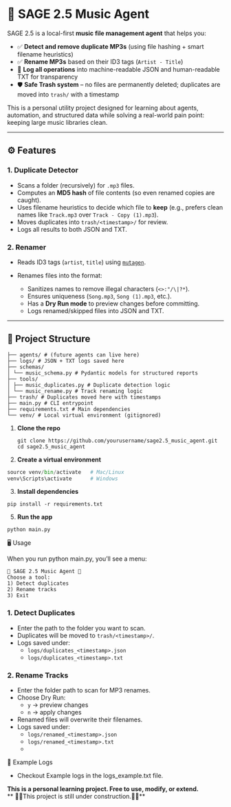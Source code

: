 # 🎵 SAGE 2.5 Music Agent  

SAGE 2.5 is a local-first **music file management agent** that helps you:  

- ✅ **Detect and remove duplicate MP3s** (using file hashing + smart filename heuristics)  
- ✅ **Rename MP3s** based on their ID3 tags (`Artist - Title`)  
- 📂 **Log all operations** into machine-readable JSON and human-readable TXT for transparency  
- 🛡️ **Safe Trash system** – no files are permanently deleted; duplicates are moved into `trash/` with a timestamp  

This is a personal utility project designed for learning about agents, automation, and structured data while solving a real-world pain point: keeping large music libraries clean.  

---

## ⚙️ Features  

### 1. Duplicate Detector  
- Scans a folder (recursively) for `.mp3` files.  
- Computes an **MD5 hash** of file contents (so even renamed copies are caught).  
- Uses filename heuristics to decide which file to **keep** (e.g., prefers clean names like `Track.mp3` over `Track - Copy (1).mp3`).  
- Moves duplicates into `trash/<timestamp>/` for review.  
- Logs all results to both JSON and TXT.  

### 2. Renamer  
- Reads ID3 tags (`artist`, `title`) using [`mutagen`](https://mutagen.readthedocs.io/).  
- Renames files into the format:

  - Sanitizes names to remove illegal characters (`<>:"/\|?*`).  
  - Ensures uniqueness (`Song.mp3`, `Song (1).mp3`, etc.).  
  - Has a **Dry Run mode** to preview changes before committing.  
  - Logs renamed/skipped files into JSON and TXT.  

---

## 📂 Project Structure  
```sage2.5_music_agent/
├── agents/ # (future agents can live here)
├── logs/ # JSON + TXT logs saved here
├── schemas/
│ └── music_schema.py # Pydantic models for structured reports
├── tools/
│ ├── music_duplicates.py # Duplicate detection logic
│ └── music_rename.py # Track renaming logic
├── trash/ # Duplicates moved here with timestamps
├── main.py # CLI entrypoint
├── requirements.txt # Main dependencies
└── venv/ # Local virtual environment (gitignored)
```
1. **Clone the repo**
   ```
   git clone https://github.com/yourusername/sage2.5_music_agent.git
   cd sage2.5_music_agent
   
2. **Create a virtual environment**
```python -m venv venv
source venv/bin/activate   # Mac/Linux
venv\Scripts\activate      # Windows
```

3. **Install dependencies**
```
pip install -r requirements.txt
```

5. **Run the app**
```
python main.py
```

🖥️ Usage

When you run python main.py, you’ll see a menu:
```
🎵 SAGE 2.5 Music Agent 🎵
Choose a tool:
1) Detect duplicates
2) Rename tracks
3) Exit
```
### 1. Detect Duplicates
- Enter the path to the folder you want to scan.  
- Duplicates will be moved to `trash/<timestamp>/`.  
- Logs saved under:
  - `logs/duplicates_<timestamp>.json`
  - `logs/duplicates_<timestamp>.txt`

### 2. Rename Tracks
- Enter the folder path to scan for MP3 renames.  
- Choose Dry Run:
  - `y` → preview changes
  - `n` → apply changes  
- Renamed files will overwrite their filenames.  
- Logs saved under:
  - `logs/renamed_<timestamp>.json`
  - `logs/renamed_<timestamp>.txt`
  - 
📑 Example Logs
- Checkout Example logs in the logs_example.txt file.

**This is a personal learning project. Free to use, modify, or extend.**
</br>
** 👷‍♂️This project is still under construction.👷‍♂️**
